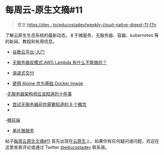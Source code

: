 # 每周云-原生文摘#11

> 原文:[https://dev . to/educostadev/weekly-cloud-native-digest-11-f7n](https://dev.to/educostadev/weekly-cloud-native-digest-11-f7n)

了解云原生生态系统的最新动态。关于微服务、无服务器、容器、kubernetes 等的新闻、教程和有用信息。

- [谷歌云平台-入门](https://www.jhanley.com/google-cloud-platform-getting-started/)

- [无服务器反模式:AWS Lambda 有什么不能做的？](https://www.simform.com/serverless-antipatterns/)

- [渐进式交付](https://www.infoq.com/presentations/progressive-delivery/)

- [使用 Alpine 作为基础 Docker Image](https://nickjanetakis.com/blog/the-3-biggest-wins-when-using-alpine-as-a-base-docker-image)

-[无服务器架构师应该知道的十件事](https://aws.amazon.com/pt/blogs/architecture/ten-things-serverless-architects-should-know/)

- [尝试无服务器前你需要知道的 6 个概念](https://www.thedevcoach.co.uk/the-6-serverless-concepts-you-need-to-know/)
-
-[微前端](https://martinfowler.com/articles/micro-frontends.html)

- [单片微服务](https://medium.com/responsetap-engineering/monolith-to-microservices-to-serverless-our-journey-745a2b9620ec)

帖子[每周云原生文摘#11](https://educosta.dev/blog/weekly-cloud-native-digest-11/) 首先出现在[云原生](https://educosta.dev)上。如果你有任何疑问或问题，欢迎在这里发表评论或通过 Twitter [@educostadev](http://twitter.com/educostadev) 联系我。
